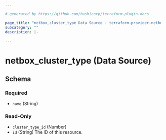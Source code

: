 ```yaml
---

# generated by https://github.com/hashicorp/terraform-plugin-docs

page_title: "netbox_cluster_type Data Source - terraform-provider-netbox"
subcategory: ""
description: |-
  
---
```


# netbox_cluster_type (Data Source)

<!-- schema generated by tfplugindocs -->

## Schema

### Required

- `name` (String)

### Read-Only

- `cluster_type_id` (Number)
- `id` (String) The ID of this resource.


